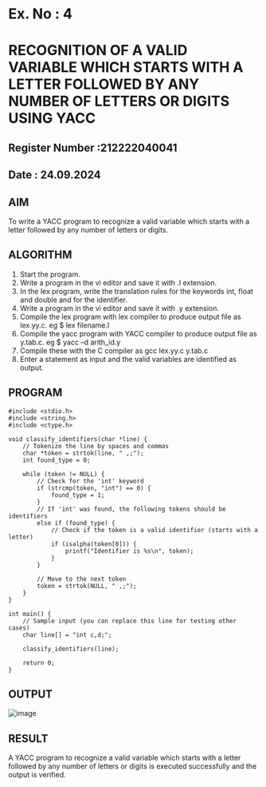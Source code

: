 # Ex. No : 4	
# RECOGNITION OF A VALID VARIABLE WHICH STARTS WITH A LETTER FOLLOWED BY ANY NUMBER OF LETTERS OR DIGITS USING YACC
## Register Number :212222040041
## Date : 24.09.2024

## AIM   
To write a YACC program to recognize a valid variable which starts with a letter followed by any number of letters or digits.

## ALGORITHM
1.	Start the program.
2.	Write a program in the vi editor and save it with .l extension.
3.	In the lex program, write the translation rules for the keywords int, float and double and for the identifier.
4.	Write a program in the vi editor and save it with .y extension.
5.	Compile the lex program with lex compiler to produce output file as lex.yy.c. eg $ lex filename.l
6.	Compile the yacc program with YACC compiler to produce output file as y.tab.c. eg $ yacc –d arith_id.y
7.	Compile these with the C compiler as gcc lex.yy.c y.tab.c
8.	Enter a statement as input and the valid variables are identified as output.

## PROGRAM
~~~
#include <stdio.h>
#include <string.h>
#include <ctype.h>

void classify_identifiers(char *line) {
    // Tokenize the line by spaces and commas
    char *token = strtok(line, " ,;");
    int found_type = 0;

    while (token != NULL) {
        // Check for the 'int' keyword
        if (strcmp(token, "int") == 0) {
            found_type = 1;
        } 
        // If 'int' was found, the following tokens should be identifiers
        else if (found_type) {
            // Check if the token is a valid identifier (starts with a letter)
            if (isalpha(token[0])) {
                printf("Identifier is %s\n", token);
            }
        }
        
        // Move to the next token
        token = strtok(NULL, " ,;");
    }
}

int main() {
    // Sample input (you can replace this line for testing other cases)
    char line[] = "int c,d;";

    classify_identifiers(line);

    return 0;
}
~~~

## OUTPUT 
![image](https://github.com/user-attachments/assets/5fca3998-892c-4507-9f6d-d7edfd446180)



## RESULT
A  YACC program to recognize a valid variable which starts with a letter followed by any number of letters or digits is executed successfully and the output is verified.
